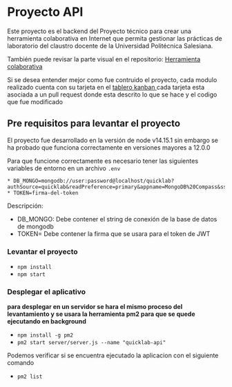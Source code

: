 # Proyecto API
 
Este proyecto es el backend del Proyecto técnico para crear una herramienta colaborativa en Internet que permita gestionar las prácticas de laboratorio del claustro docente de la Universidad Politécnica Salesiana. 
 
También puede revisar la parte visual en el repositorio: [ Herramienta colaborativa ](https://github.com/jeffqev/herramienta-colaborativa)
 
Si se desea entender mejor como fue contruido el proyecto, cada modulo realizado cuenta con su tarjeta en el [ tablero kanban ](https://github.com/jeffqev/herramienta-colaborativa-api/projects/1) cada tarjeta esta asociada a un pull request donde esta descrito lo que se hace y el codigo que fue modificado
## Pre requisitos para levantar el proyecto
 
El proyecto fue desarrollado en la versión de node v14.15.1 sin embargo se ha probado que funciona correctamente en versiones mayores a 12.0.0
 
Para que funcione correctamente es necesario tener las siguientes variables de entorno en un archivo `.env`
 
```
* DB_MONGO=mongodb://user:password@localhost/quicklab?authSource=quicklab&readPreference=primary&appname=MongoDB%20Compass&ssl=false
* TOKEN=firma-del-token
```
 
Descripción: 
* DB_MONGO: Debe contener el string de conexión de la base de datos de mongodb
* TOKEN= Debe contener la firma que se usara para el token de JWT
 
### Levantar el proyecto
 
* `npm install`
* `npm start`
 
### Desplegar el aplicativo
 
**para desplegar en un servidor se hara el mismo proceso del levantamiento y se usara la herramienta pm2 para que se quede ejecutando en background**
 
* `npm install -g pm2`
* `pm2 start server/server.js --name "quicklab-api"`

Podemos verificar si se encuentra ejecutado la aplicacion con el siguiente comando
 
* `pm2 list`
 
